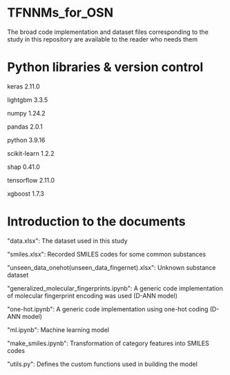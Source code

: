 # TFNNMs_for_OSN
The broad code implementation and dataset files corresponding to the study in this repository are available to the reader who needs them

# Python libraries & version control
keras                     2.11.0

lightgbm                  3.3.5

numpy                     1.24.2

pandas                    2.0.1

python                    3.9.16

scikit-learn              1.2.2

shap                      0.41.0

tensorflow                2.11.0

xgboost                   1.7.3

# Introduction to the documents
"data.xlsx": The dataset used in this study

"smiles.xlsx": Recorded SMILES codes for some common substances

"unseen_data_onehot(unseen_data_fingernet).xlsx": Unknown substance dataset

"generalized_molecular_fingerprints.ipynb": A generic code implementation of molecular fingerprint encoding was used (D-ANN model)

"one-hot.ipynb": A generic code implementation using one-hot coding (D-ANN model)

"ml.ipynb": Machine learning model

"make_smiles.ipynb": Transformation of category features into SMILES codes

"utils.py": Defines the custom functions used in building the model
